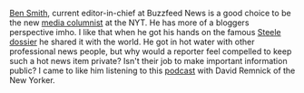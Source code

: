 <a href="https://twitter.com/BuzzFeedBen">Ben Smith</a>, current editor-in-chief at Buzzfeed News is a good choice to be the new <a href="https://www.nytimes.com/2020/01/28/business/media/ben-smith-buzzfeed-new-york-times.html">media columnist</a> at the NYT. He has more of a bloggers perspective imho. I like that when he got his hands on the famous <a href="https://en.wikipedia.org/wiki/Steele_dossier">Steele dossier</a> he shared it with the world. He got in hot water with other professional news people, but why would a reporter feel compelled to keep such a hot news item private? Isn't their job to make important information public? I came to like him listening to this <a href="https://www.newyorker.com/podcast/political-scene/david-remnick-and-ben-smith-discuss-how-the-media-should-cover-the-president">podcast</a> with David Remnick of the New Yorker. 
